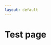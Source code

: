 ```yaml
---
layout: default
---
```

# Test page

<div id="table" class="hidden"></div>
<!-- <div id="test" class="ui-pagination"></div> -->


